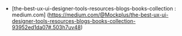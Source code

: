 - [the-best-ux-ui-designer-tools-resources-blogs-books-collection : medium.com] (https://medium.com/@Mockplus/the-best-ux-ui-designer-tools-resources-blogs-books-collection-93952ed1da07#.503h7uv48)
